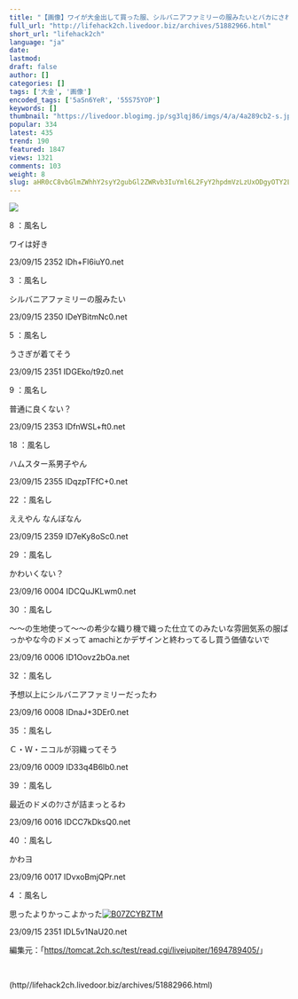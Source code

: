 ```yaml
---
title: "【画像】ワイが大金出して買った服、シルバニアファミリーの服みたいとバカにされる"
full_url: "http://lifehack2ch.livedoor.biz/archives/51882966.html"
short_url: "lifehack2ch"
language: "ja"
date: 
lastmod: 
draft: false
author: []
categories: []
tags: ['大金', '画像']
encoded_tags: ['5aSn6YeR', '55S75YOP']
keywords: []
thumbnail: "https://livedoor.blogimg.jp/sg3lqj86/imgs/4/a/4a289cb2-s.jpg"
popular: 334
latest: 435
trend: 190
featured: 1847
views: 1321
comments: 103
weight: 8
slug: aHR0cC8vbGlmZWhhY2syY2gubGl2ZWRvb3IuYml6L2FyY2hpdmVzLzUxODgyOTY2Lmh0bWw=
---
```


![](https://livedoor.blogimg.jp/sg3lqj86/imgs/4/a/4a289cb2-s.jpg)

<div><p class='t_name'>8 ：風名し</p> <p class='r1'>ワイは好き </p><p>23/09/15 2352 IDh+Fl6iuY0.net</p> <p class='t_name'>3 ：風名し</p> <p class='r4'>シルバニアファミリーの服みたい </p><p>23/09/15 2350 IDeYBitmNc0.net</p> <p class='t_name'>5 ：風名し</p> <p class='r4'>うさぎが着てそう </p><p>23/09/15 2351 IDGEko/t9z0.net</p> <p class='t_name'>9 ：風名し</p> <p class='r4'>普通に良くない？ </p><p>23/09/15 2353 IDfnWSL+ft0.net</p> <p class='t_name'>18 ：風名し</p> <p class='r4'>ハムスター系男子やん </p><p>23/09/15 2355 IDqzpTFfC+0.net</p> <p class='t_name'>22 ：風名し</p> <p class='r4'>ええやん なんぼなん </p><p>23/09/15 2359 ID7eKy8oSc0.net</p> <p class='t_name'>29 ：風名し</p> <p class='r4'>かわいくない？ </p><p>23/09/16 0004 IDCQuJKLwm0.net</p> <p class='t_name'>30 ：風名し</p> <p class='r4'>〜〜の生地使って〜〜の希少な織り機で織った仕立てのみたいな雰囲気系の服ばっかやな今のドメって amachiとかデザインと終わってるし買う価値ないで </p><p>23/09/16 0006 ID1Oovz2bOa.net</p> <p class='t_name'>32 ：風名し</p> <p class='r4'>予想以上にシルバニアファミリーだったわ </p><p>23/09/16 0008 IDnaJ+3DEr0.net</p> <p class='t_name'>35 ：風名し</p> <p class='r4'>Ｃ・Ｗ・ニコルが羽織ってそう </p><p>23/09/16 0009 ID33q4B6lb0.net</p> <p class='t_name'>39 ：風名し</p> <p class='r4'>最近のドメのｸｿさが詰まっとるわ </p><p>23/09/16 0016 IDCC7kDksQ0.net</p> <p class='t_name'>40 ：風名し</p> <p class='r4'>かわヨ </p><p>23/09/16 0017 IDvxoBmjQPr.net</p> <p class='t_name'>4 ：風名し</p> <p class='r2'>思ったよりかっこよかった<a href='https//www.amazon.co.jp/dp/B07ZCYBZTM/?tag=nishiky24-22' target='_blank'><img src='https//m.media-amazon.com/images/I/51T8gh1uqaL._SL500_.jpg' alt='B07ZCYBZTM' border='0'></a> </p><p>23/09/15 2351 IDL5v1NaU20.net</p> <p class='p_url'>編集元：「<a href='https//tomcat.2ch.sc/test/read.cgi/livejupiter/1694789405/' target='_blank'>https//tomcat.2ch.sc/test/read.cgi/livejupiter/1694789405/</a>」</p> <br clear='all'></div>

(http//lifehack2ch.livedoor.biz/archives/51882966.html)
